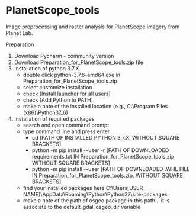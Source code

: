 # PlanetScope_tools
Image preprocessing and raster analysis for PlanetScope imagery from Planet Lab.

Preparation
1. Download Pycharm - community version 
2. Download Preparation_for_PlanetScope_tools.zip file
3. Installation of python 3.7.X
    - double click python-3.7.6-amd64.exe in Preparation_for_PlanetScope_tools.zip
    - select customize installation
    - check [Install launcher for all users] 
    - check [Add Python to PATH]
    - make a note of the installed location (e.g., C:\Program Files (x86)\Python37_6)
4. Installation of required packages
    - search and open command prompt 
    - type command line and press enter
        - cd [PATH OF INSTALLED PYTHON 3.7.X, WITHOUT SQUARE BRACKETS] 
        - python -m pip install --user -r [PATH OF DOWNLOADED requirements.txt IN Preparation_for_PlanetScope_tools.zip, 
        WITHOUT SQUARE BRACKETS]
        - python -m pip install --user [PATH OF DOWNLOADED .WHL FILE IN Preparation_for_PlanetScope_tools.zip, WITHOUT 
        SQUARE BRACKETS]
    - find your installed packages here C:\\Users\[USER NAME]\AppData\Roaming\Python\Python37\site-packages
    - make a note of the path of osgeo package in this path... it is associate to the default_gdal_osgeo_dir variable
